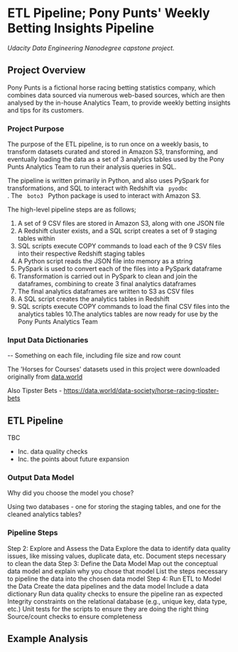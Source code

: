 # ETL Pipeline; Pony Punts' Weekly Betting Insights Pipeline

*Udacity Data Engineering Nanodegree capstone project.*

## Project Overview

Pony Punts is a fictional horse racing betting statistics company, which combines data sourced via numerous web-based sources, which are then analysed by the in-house Analytics Team, to provide weekly betting insights and tips for its customers.

### Project Purpose

The purpose of the ETL pipeline, is to run once on a weekly basis, to transform datasets curated and stored in Amazon S3, transforming, and eventually loading the data as a set of 3 analytics tables used by the Pony Punts Analytics Team to run their analysis queries in SQL.

The pipeline is written primarily in Python, and also uses PySpark for transformations, and SQL to interact with Redshift via <code> pyodbc </code> . The <code> boto3 </code> Python package is used to interact with Amazon S3.

The high-level pipeline steps are as follows;

1. A set of 9 CSV files are stored in Amazon S3, along with one JSON file
2. A Redshift cluster exists, and a SQL script creates a set of 9 staging tables within
3. SQL scripts execute COPY commands to load each of the 9 CSV files into their respective Redshift staging tables
4. A Python script reads the JSON file into memory as a string
5. PySpark is used to convert each of the files into a PySpark dataframe
6. Transformation is carried out in PySpark to clean and join the dataframes, combining to create 3 final analytics dataframes
7. The final analytics dataframes are written to S3 as CSV files
8. A SQL script creates the analytics tables in Redshift
9. SQL scripts execute COPY commands to load the final CSV files into the analytics tables
10.The analytics tables are now ready for use by the Pony Punts Analytics Team


### Input Data Dictionaries

-- Something on each file, including file size and row count

The 'Horses for Courses' datasets used in this project were downloaded originally from [data.world](https://data.world/sya/horses-for-courses)

Also Tipster Bets - https://data.world/data-society/horse-racing-tipster-bets


## ETL Pipeline

TBC
 - Inc. data quality checks
 - Inc. the points about future expansion
 
### Output Data Model
 Why did you choose the model you chose?
 
 Using two databases - one for storing the staging tables, and one for the cleaned analytics tables?
 
### Pipeline Steps 

Step 2: Explore and Assess the Data
Explore the data to identify data quality issues, like missing values, duplicate data, etc.
Document steps necessary to clean the data
Step 3: Define the Data Model
Map out the conceptual data model and explain why you chose that model
List the steps necessary to pipeline the data into the chosen data model
Step 4: Run ETL to Model the Data
Create the data pipelines and the data model
Include a data dictionary
Run data quality checks to ensure the pipeline ran as expected
Integrity constraints on the relational database (e.g., unique key, data type, etc.)
Unit tests for the scripts to ensure they are doing the right thing
Source/count checks to ensure completeness

## Example Analysis


